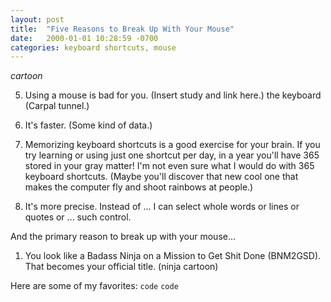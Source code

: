 ```yaml
---
layout: post
title:  "Five Reasons to Break Up With Your Mouse"
date:   2000-01-01 10:28:59 -0700
categories: keyboard shortcuts, mouse
---
```


*cartoon*

5. Using a mouse is bad for you. (Insert study and link here.)
 the keyboard (Carpal tunnel.)

4. It's faster. (Some kind of data.)

3. Memorizing keyboard shortcuts is a good exercise for your brain.
If you try learning or using just one shortcut per day, in a year
you'll have 365 stored in your gray matter! I'm not even sure
what I would do with 365 keyboard shortcuts. (Maybe you'll discover
that new cool one that makes the computer fly and shoot
rainbows at people.)

2. It's more precise. Instead of ... I can select whole words
or lines or quotes or ... such control.

And the primary reason to break up with your mouse...

1. You look like a Badass Ninja on a Mission
to Get Shit Done (BNM2GSD). That becomes your official title. (ninja cartoon)

Here are some of my favorites:
`code`
`code`

